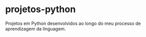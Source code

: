 # projetos-python
Projetos em Python desenvolvidos ao longo do meu processo de aprendizagem da linguagem.
